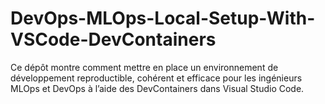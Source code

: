 # DevOps-MLOps-Local-Setup-With-VSCode-DevContainers
Ce dépôt montre comment mettre en place un environnement de développement reproductible, cohérent et efficace pour les ingénieurs MLOps et DevOps à l’aide des DevContainers dans Visual Studio Code.
